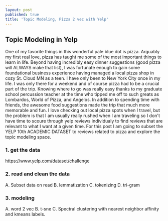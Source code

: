 ```yaml
---
layout: post
published: true
title: 'Topic Modeling, Pizza 2 vec with Yelp'
---
```

## Topic Modeling in Yelp

One of my favorite things in this wonderful pale blue dot is pizza. Arguably my first real love, pizza has taught me some of the most important things to learn in life. Beyond having incredibly easy dinner suggestions (good pizza will ALWAYS make that list), I was fortunate enough to gain some foundational business experience having managed a local pizza shop in cozy St. Cloud MN as a teen. I have only been to New York City once in my life. I was only there for a weekend and of course pizza had to be a crucial part of the trip. Knowing where to go was really easy thanks to my graduate school percussion teacher at the time who tipped me off to such greats as Lombardos, World of Pizza, and Angelos. In addition to spending time with friends, the awesome food suggestions made the trip that much more memorable and fun. I love checking out local pizza spots when I travel, but the problem is that I am usually really rushed when I am traveling so I don't have time to scoure through yelp reviews individualy to find reviews that are relevant to what I want at a given time. For this post I am going to subset the YELP 10th ACADEMIC DATASET to reviews related to pizza and explore the topic modeling space.

### 1. get the data

https://www.yelp.com/dataset/challenge

### 2. read and clean the data

A. Subset data on read
B. lemmatization
C. tokenizing
D. tri-gram 

### 3. modeling 

A. word 2 vec
B. t-sne
C. Spectral clustering with nearest neighbor affinity and kmeans labels.




